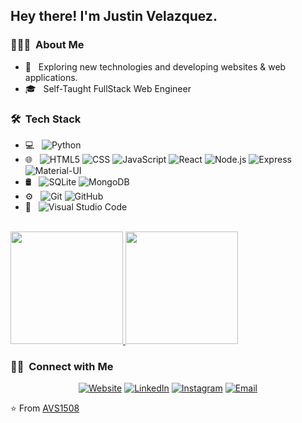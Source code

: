 
<h2> Hey there! I'm Justin Velazquez.</h2>

<h3> 👨🏻‍💻 &nbsp;About Me </h3>

- 🤔 &nbsp; Exploring new technologies and developing websites & web applications. 
- 🎓 &nbsp; Self-Taught FullStack Web Engineer  

<h3> 🛠 &nbsp;Tech Stack</h3>

- 💻 &nbsp;
  ![Python](https://img.shields.io/badge/-Python-333333?style=flat&logo=python)
- 🌐 &nbsp;
  ![HTML5](https://img.shields.io/badge/-HTML5-333333?style=flat&logo=HTML5)
  ![CSS](https://img.shields.io/badge/-CSS-333333?style=flat&logo=CSS3&logoColor=1572B6)
  ![JavaScript](https://img.shields.io/badge/-JavaScript-333333?style=flat&logo=javascript)
  ![React](https://img.shields.io/badge/-React-333333?style=flat&logo=react)
  ![Node.js](https://img.shields.io/badge/-Node.js-333333?style=flat&logo=node.js)
  ![Express](https://img.shields.io/badge/-Express-333333?style=flat&logo=bootstrap&logoColor=563D7C)
  ![Material-UI](https://img.shields.io/badge/-Material--lUI-333333?style=flat&logo=bootstrap&logoColor=563D7C)
- 🛢 &nbsp;
  ![SQLite](https://img.shields.io/badge/-SQLite-333333?style=flat&logo=bootstrap&logoColor=563D7C)
  ![MongoDB](https://img.shields.io/badge/-MongoDB-333333?style=flat&logo=mongodb)
- ⚙️ &nbsp;
  ![Git](https://img.shields.io/badge/-Git-333333?style=flat&logo=git)
  ![GitHub](https://img.shields.io/badge/-GitHub-333333?style=flat&logo=github)
- 🔧 &nbsp;
  ![Visual Studio Code](https://img.shields.io/badge/-Visual%20Studio%20Code-333333?style=flat&logo=visual-studio-code&logoColor=007ACC)


<br/>

<a href="https://github.com/AVS1508">
  <img height="180em" src="https://github-readme-stats.vercel.app/api?username=JustinVelazquez&theme=buefy&show_icons=true" />
  <img height="180em" src="https://github-readme-stats.vercel.app/api/top-langs/?username=JustinVelazquez&theme=buefy&layout=compact" />
</a>

<br/>

<h3> 🤝🏻 &nbsp;Connect with Me </h3>

<p align="center">
<a href="https://www.adityavsingh.com/"><img alt="Website" src="https://img.shields.io/badge/Website-www.adityavsingh.com-blue?style=flat-square&logo=google-chrome"></a>
<a href="https://www.linkedin.com/in/justin-velazquez/"><img alt="LinkedIn" src="https://img.shields.io/badge/LinkedIn-Justin%20Velazquez%20Singh-blue?style=flat-square&logo=linkedin"></a>
<a href="https://www.instagram.com/adityavs_/"><img alt="Instagram" src="https://img.shields.io/badge/Instagram-adityavs__-blue?style=flat-square&logo=instagram"></a>
<a href="mailto:justinv4994@gmail.com"><img alt="Email" src="https://img.shields.io/badge/Email-justinv4994@gmail.com-blue?style=flat-square&logo=gmail"></a>
</p>

⭐️ From [AVS1508](https://github.com/AVS1508)
